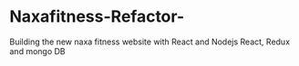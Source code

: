 # Naxafitness-Refactor-
Building the new naxa fitness website with React and Nodejs
React, Redux and mongo DB
